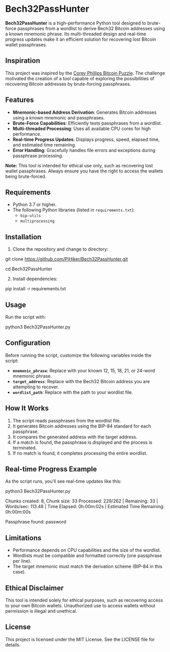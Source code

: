 # Bech32PassHunter

**Bech32PassHunter** is a high-performance Python tool designed to brute-force passphrases from a wordlist to derive Bech32 Bitcoin addresses using a known mnemonic phrase. Its multi-threaded design and real-time progress updates make it an efficient solution for recovering lost Bitcoin wallet passphrases.

## Inspiration

This project was inspired by the [Corey Phillips Bitcoin Puzzle](https://privatekeys.pw/puzzles/0.01-btc-corey-phillips-puzzle). The challenge motivated the creation of a tool capable of exploring the possibilities of recovering Bitcoin addresses by brute-forcing passphrases.

## Features

- **Mnemonic-based Address Derivation**: Generates Bitcoin addresses using a known mnemonic and passphrases.
- **Brute-Force Capabilities**: Efficiently tests passphrases from a wordlist.
- **Multi-threaded Processing**: Uses all available CPU cores for high performance.
- **Real-time Progress Updates**: Displays progress, speed, elapsed time, and estimated time remaining.
- **Error Handling**: Gracefully handles file errors and exceptions during passphrase processing.

**Note:** This tool is intended for ethical use only, such as recovering lost wallet passphrases. Always ensure you have the right to access the wallets being brute-forced.

## Requirements

- Python 3.7 or higher.
- The following Python libraries (listed in `requirements.txt`):
  - `bip-utils`
  - `multiprocessing`

## Installation

1. Clone the repository and change to directory:

git clone https://github.com/PiHiker/Bech32PassHunter.git 

cd Bech32PassHunter

2. Install dependencies:

pip install -r requirements.txt

## Usage

Run the script with:

python3 Bech32PassHunter.py


## Configuration

Before running the script, customize the following variables inside the script:

- **`mnemonic_phrase`**: Replace with your known 12, 15, 18, 21, or 24-word mnemonic phrase.
- **`target_address`**: Replace with the Bech32 Bitcoin address you are attempting to recover.
- **`wordlist_path`**: Replace with the path to your wordlist file.

## How It Works

1. The script reads passphrases from the wordlist file.
2. It generates Bitcoin addresses using the BIP-84 standard for each passphrase.
3. It compares the generated address with the target address.
4. If a match is found, the passphrase is displayed and the process is terminated.
5. If no match is found, it completes processing the entire wordlist.

## Real-time Progress Example

As the script runs, you'll see real-time updates like this:

python3 Bech32PassHunter.py

Chunks created: 8, Chunk size: 33
Processed: 229/262 | Remaining: 33 | Words/sec: 113.48 | Time Elapsed: 0h:00m:02s | Estimated Time Remaining: 0h:00m:00s

Passphrase found: password

## Limitations

- Performance depends on CPU capabilities and the size of the wordlist.
- Wordlists must be compatible and formatted correctly (one passphrase per line).
- The target mnemonic must match the derivation scheme (BIP-84 in this case).

## Ethical Disclaimer

This tool is intended solely for ethical purposes, such as recovering access to your own Bitcoin wallets. Unauthorized use to access wallets without permission is illegal and unethical.

## License

This project is licensed under the MIT License. See the LICENSE file for details.

